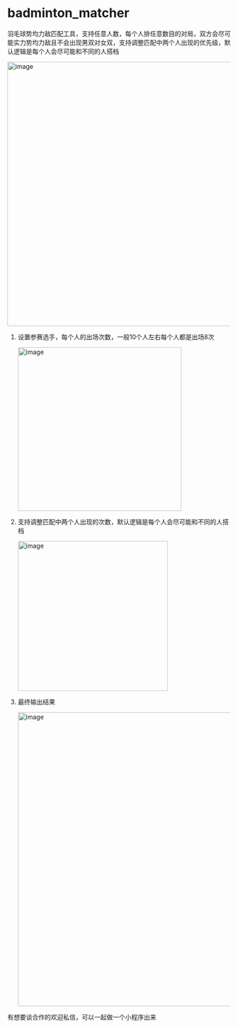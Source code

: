 # badminton_matcher
羽毛球势均力敌匹配工具，支持任意人数，每个人排任意数目的对局，双方会尽可能实力势均力敌且不会出现男双对女双，支持调整匹配中两个人出现的优先级，默认逻辑是每个人会尽可能和不同的人搭档

<img width="596" alt="image" src="https://github.com/user-attachments/assets/ea3bde3f-db00-4567-a84b-c4da604cce5a" />


1. 设置参赛选手，每个人的出场次数，一般10个人左右每个人都是出场8次

   <img width="369" alt="image" src="https://github.com/user-attachments/assets/02277f02-60fc-4ddb-bb44-51ac318d2f52" />

2. 支持调整匹配中两个人出现的次数，默认逻辑是每个人会尽可能和不同的人搭档

   <img width="338" alt="image" src="https://github.com/user-attachments/assets/822ae8a7-b305-4932-b88e-0dc97d80a789" />

3. 最终输出结果

   <img width="663" alt="image" src="https://github.com/user-attachments/assets/315a7f38-e8da-4a3c-a4e5-75d8e0db3ae3" />


有想要谈合作的欢迎私信，可以一起做一个小程序出来   
